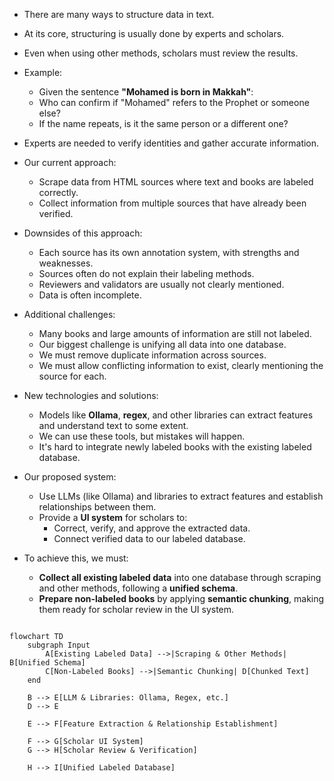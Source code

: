 * There are many ways to structure data in text. 
* At its core, structuring is usually done by experts and scholars. 
* Even when using other methods, scholars must review the results. 
* Example: 
    * Given the sentence **"Mohamed is born in Makkah"**:
    * Who can confirm if "Mohamed" refers to the Prophet or someone else? 
    * If the name repeats, is it the same person or a different one? 

* Experts are needed to verify identities and gather accurate information. 
* Our current approach: 
    * Scrape data from HTML sources where text and books are labeled correctly. 
    * Collect information from multiple sources that have already been verified. 
* Downsides of this approach: 
    * Each source has its own annotation system, with strengths and weaknesses. 
    * Sources often do not explain their labeling methods. 
    * Reviewers and validators are usually not clearly mentioned. 
    * Data is often incomplete.

* Additional challenges: 
    * Many books and large amounts of information are still not labeled. 
    * Our biggest challenge is unifying all data into one database. 
    * We must remove duplicate information across sources. 
    * We must allow conflicting information to exist, clearly mentioning the source for each. 

* New technologies and solutions: 
    * Models like **Ollama**, **regex**, and other libraries can extract features and understand text to some extent. 
    * We can use these tools, but mistakes will happen. 
    * It's hard to integrate newly labeled books with the existing labeled database. 

* Our proposed system: 
    * Use LLMs (like Ollama) and libraries to extract features and establish relationships between them. 
    * Provide a **UI system** for scholars to: 
        * Correct, verify, and approve the extracted data. 
        * Connect verified data to our labeled database. 

* To achieve this, we must: 
    * **Collect all existing labeled data** into one database through scraping and other methods, following a **unified schema**. 
    * **Prepare non-labeled books** by applying **semantic chunking**, making them ready for scholar review in the UI system.

```mermaid

flowchart TD
    subgraph Input
        A[Existing Labeled Data] -->|Scraping & Other Methods| B[Unified Schema]
        C[Non-Labeled Books] -->|Semantic Chunking| D[Chunked Text]
    end

    B --> E[LLM & Libraries: Ollama, Regex, etc.]
    D --> E

    E --> F[Feature Extraction & Relationship Establishment]

    F --> G[Scholar UI System]
    G --> H[Scholar Review & Verification]

    H --> I[Unified Labeled Database]

```




